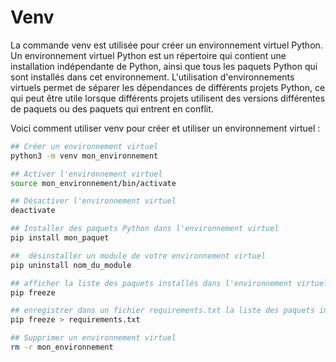 Venv
====

La commande venv est utilisée pour créer un environnement virtuel Python. Un environnement virtuel Python est un répertoire qui contient une installation indépendante de Python, ainsi que tous les paquets Python qui sont installés dans cet environnement. L'utilisation d'environnements virtuels permet de séparer les dépendances de différents projets Python, ce qui peut être utile lorsque différents projets utilisent des versions différentes de paquets ou des paquets qui entrent en conflit.

Voici comment utiliser venv pour créer et utiliser un environnement virtuel :


```bash
## Créer un environnement virtuel 
python3 -m venv mon_environnement

## Activer l'environnement virtuel
source mon_environnement/bin/activate

## Désactiver l'environnement virtuel 
deactivate

## Installer des paquets Python dans l'environnement virtuel
pip install mon_paquet

##  désinstaller un module de votre environnement virtuel
pip uninstall nom_du_module

## afficher la liste des paquets installés dans l'environnement virtuel
pip freeze

## enregistrer dans un fichier requirements.txt la liste des paquets installés dans l'environnement virtuel 
pip freeze > requirements.txt

## Supprimer un environnement virtuel 
rm -r mon_environnement

```
